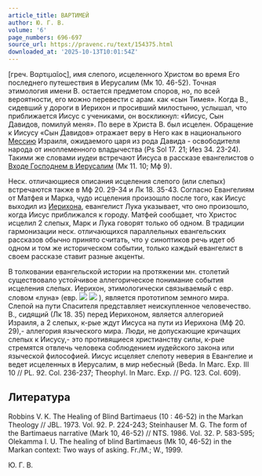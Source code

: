 ```yaml
---
article_title: ВАРТИМЕЙ
author: Ю. Г. В.
volume: '6'
page_numbers: 696-697
source_url: https://pravenc.ru/text/154375.html
downloaded_at: '2025-10-13T10:01:54Z'
---
```


[греч. Βαρτιμαῖος], имя слепого, исцеленного Христом во время Его последнего путешествия в Иерусалим (Мк 10. 46-52). Точная этимология имени В. остается предметом споров, но, по всей вероятности, его можно перевести с арам. как «сын Тимея». Когда В., сидевший у дороги в Иерихон и просивший милостыню, услышал, что приближается Иисус с учениками, он воскликнул: «Иисус, Сын Давидов, помилуй меня». По вере в Христа В. был исцелен. Обращение к Иисусу «Сын Давидов» отражает веру в Него как в национального [Мессию](https://pravenc.ru/text/Мессию.html) Израиля, ожидаемого царя из рода Давида - освободителя народа от иноплеменного владычества (Ps Sol 17. 21; Иез 34. 23-24). Такими же словами иудеи встречают Иисуса в рассказе евангелистов о [Входе Господнем в Иерусалим](<https://pravenc.ru/text/Вход Господний в Иерусалим.html>) (Мк 11. 10; Мф 9).

Неск. отличающиеся описания исцеления слепого (или слепых) встречаются также в Мф 20. 29-34 и Лк 18. 35-43. Согласно Евангелиям от Матфея и Марка, чудо исцеления произошло после того, как Иисус выходил из [Иерихона](https://pravenc.ru/text/Иерихона.html), евангелист Лука указывает, что оно произошло, когда Иисус приближался к городу. Матфей сообщает, что Христос исцелил 2 слепых, Марк и Лука говорят только об одном. В традиции гармонизации неск. отличающихся параллельных евангельских рассказов обычно принято считать, что у синоптиков речь идет об одном и том же историческом событии, только каждый евангелист в своем рассказе ставит разные акценты.

В толковании евангельской истории на протяжении мн. столетий существовало устойчивое аллегорическое понимание события исцеления слепых. Иерихон, этимологически связываемый с евр. словом «луна» (евр. ![](<https://pravenc.ru/char/2712331/jry /image.png>) ![](https://pravenc.ru/char/26062/yArEah/image.png) ), является прототипом земного мира. Слепой на пути Спасителя представляет неискупленное человечество. В., сидящий (Лк 18. 35) перед Иерихоном, является аллегорией Израиля, а 2 слепых, к-рые ждут Иисуса на пути из Иерихона (Мф 20. 29),- аллегория языческого мира. Люди, не допускающие кричащих слепых к Иисусу,- это противящиеся христианству силы, к-рые стремятся отвлечь человека соблюдением иудейского закона или языческой философией. Иисус исцеляет слепоту неверия в Евангелие и ведет исцеленных в Иерусалим, в мир небесный (Beda. In Marc. Exp. III 10 // PL. 92. Col. 236-237; Theophyl. In Marc. Exp. // PG. 123. Col. 609).

## Литература

Robbins V. K. The Healing of Blind Bartimaeus (10 : 46-52) in the Markan Theology // JBL. 1973. Vol. 92. P. 224-243; Steinhauser M. G. The form of the Bartimaeus narrative (Mark 10, 46-52) // NTS. 1986. Vol. 32. P. 583-595; Olekamma I. U. The healing of blind Bartimaeus (Mk 10, 46-52) in the Markan context: Two ways of asking. Fr./M.; W., 1999.

Ю. Г. В.
